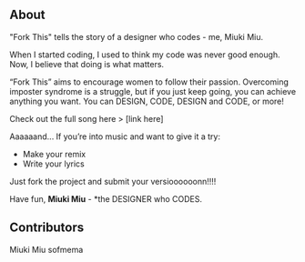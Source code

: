 ## About

"Fork This" tells the story of a designer who codes - me, Miuki Miu.

When I started coding, I used to think my code was never good enough. 
Now, I believe that doing is what matters. 

“Fork This” aims to encourage women to follow their passion.
Overcoming imposter syndrome is a struggle, but if you just keep going, you can achieve anything you want. You can DESIGN, CODE, DESIGN and CODE, or more! 

Check out the full song here > [link here]

Aaaaaand... If you’re into music and want to give it a try:
- Make your remix 
- Write your lyrics

Just fork the project and submit your versioooooonn!!!!

Have fun, 
**Miuki Miu** - *the DESIGNER who CODES.


## Contributors
Miuki Miu
sofmema
